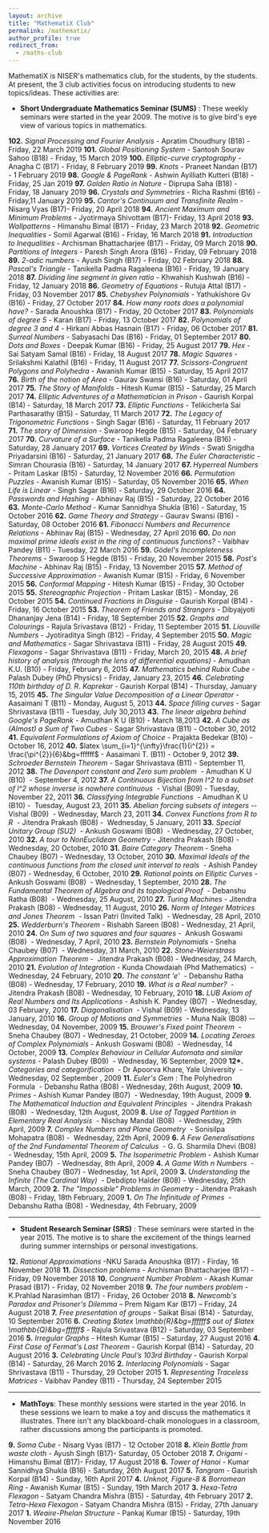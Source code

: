 ```yaml
---
layout: archive
title: "MathematiX Club"
permalink: /mathematix/
author_profile: true
redirect_from:
  - /maths-club
---
```

MathematiX is NISER's mathematics club, for the students, by the students. At present, the 3 club activities focus on introducing students to new topics/ideas. These activities are:
<ul>
	<li><strong>Short Undergraduate Mathematics Seminar (SUMS)</strong> : These weekly seminars were started in the year 2009.  The motive is to give bird's eye view of various topics in mathematics.</li>
</ul>
<strong>102.</strong> <em>Signal Processing and Fourier Analysis</em> - Apratim Choudhury (B18) - Friday, 22 March 2019
<strong>101.</strong> <em>Global Positioning System</em> - Santosh Sourav Sahoo (B18) - Friday, 15 March 2019
<strong>100.</strong> <em>Elliptic-curve cryptography</em> - Anagha C (B17) - Friday, 8 February 2019
<strong>99.</strong> <em>Knots</em> - Praneet Nandan (B17) - 1 February 2019
<strong>98.</strong> <em>Google & PageRank</em> - Ashwin Ayilliath Kutteri (B18) - Friday, 25 Jan 2019
<strong>97.</strong> <em>Golden Ratio in Nature</em> - Diprupa Saha (B18) - Friday, 18 January 2019
<strong>96.</strong> <em>Crystals and Symmetries</em> - Richa Rashmi (B16) - Friday,11 January 2019
<strong>95.</strong> <em>Cantor's Continuum and Transfinite Realm</em> - Nisarg Vyas (B17)- Friday, 20 April 2018
<strong>94.</strong> <em>Ancient Maximum and Minimum Problems</em> - Jyotirmaya Shivottam (B17)- Friday, 13 April 2018
<strong>93.</strong> <em> Wallpatterns</em> - Himanshu Bimal (B17) - Friday, 23 March 2018
<strong>92.</strong> <em>Geometric Inequalities</em> - Somil Agarwal (B16) - Friday, 16 March 2018
<strong>91.</strong> <em>Introduction to Inequalities</em> - Archisman Bhattacharjee (B17) - Friday, 09 March 2018
<strong>90.</strong> <em>Partitions of Integers</em> - Paresh Singh Arora (B16) - Friday, 09 February 2018
<strong>89.</strong> <em>2-adic numbers</em> - Ayush Singh (B17) - Friday, 02 February 2018
<strong>88.</strong> <em>Pascal's Triangle</em> - Tanikella Padma Ragaleena (B16) - Friday, 19 January 2018
<strong>87.</strong> <em>Dividing line segment in given ratio</em> - Khwahish Kushwah (B16) - Friday, 12 January 2018
<strong>86.</strong> <em>Geometry of Equations</em> - Rutuja Attal (B17) - Friday, 03 November 2017
<strong>85.</strong> <em>Chebyshev Polynomials</em> - Yathukishore Gv (B16) - Friday, 27 October 2017
<strong>84.</strong> <em>How many roots does a polynomial have?</em> - Sarada Anoushka (B17) - Friday, 20 October 2017
<strong>83.</strong> <em>Polynomials of degree 5</em> - Karan (B17) - Friday, 13 October 2017
<strong>82.</strong> <em>Polynomials of degree 3 and 4 </em> - Hirkani Abbas Hasnain (B17) - Friday, 06 October 2017
<strong>81.</strong> <em>Surreal Numbers</em> - Sabyasachi Das (B16) - Friday, 01 September 2017
<strong>80.</strong> <em>Dots and Boxes</em> - Deepak Kumar (B16) - Friday, 25 August 2017
<strong>79.</strong> <em>Hex</em> - Sai Satyam Samal (B16) - Friday, 18 August 2017
<strong>78.</strong> <em>Magic Squares</em> - Srilakshmi Kalathil (B16) - Friday, 11 August 2017
<strong>77.</strong> <em>Scissors-Congruent Polygons and Polyhedra</em> - Awanish Kumar (B15) - Saturday, 15 April 2017
<strong>76.</strong> <em>Birth of the notion of Area</em> - Gaurav Swansi (B16) - Saturday, 01 April 2017
<strong>75.</strong> <em>The Story of Manifolds</em> - Hitesh Kumar (B15) - Saturday, 25 March 2017
<strong>74.</strong> <em>Elliptic Adventures of a Mathematician in Prison</em> - Gaurish Korpal (B14) - Saturday, 18 March 2017
<strong>73.</strong> <em>Elliptic Functions</em> -  Telikicherla Sai Parthasarathy (B15) - Saturday, 11 March 2017
<strong>72.</strong> <em>The Legacy of Trigonometric Functions</em> - Singh Sagar (B16) - Saturday, 11 February 2017
<strong>71.</strong> <em>The story of Dimension</em> - Swaroop Hegde (B15) - Saturday, 04 February 2017
<strong>70.</strong> <em>Curvature of a Surface</em> - Tanikella Padma Ragaleena (B16) - Saturday, 28 January 2017
<strong>69.</strong> <em>Vortices Created by Winds</em> - Swati Snigdha Priyadarsini (B16) - Saturday, 21 January 2017
<strong>68.</strong> <em>The Euler Characteristic</em> - Simran Chourasia (B16) - Saturday, 14 January 2017
<strong>67. </strong><em>Hyperreal Numbers</em> - Pritam Laskar (B15) - Saturday, 12 November 2016
<strong>66.</strong> <em>Permutation Puzzles</em> - Awanish Kumar (B15) - Saturday, 05 November 2016
<strong>65.</strong> <em>When Life is Linear</em> - Singh Sagar (B16) - Saturday, 29 October 2016
<strong>64.</strong> <em>Passwords and Hashing</em> - Abhinav Raj (B15) - Saturday, 22 October 2016
<strong>63.</strong> <em>Monte-Carlo Method</em> - Kumar Sannidhya Shukla (B16) - Saturday, 15 October 2016
<strong>62.</strong> <em>Game Theory and Strategy</em> - Gaurav Swansi (B16) - Saturday, 08 October 2016
<strong>61.</strong> <em>Fibonacci Numbers and Recurrence Relations</em> - Abhinav Raj (B15) - Wednesday, 27 April 2016
<strong>60.</strong> <em>Do non maximal prime ideals exist in the ring of continuous functions?</em> - Vaibhav Pandey (B11) - Tuesday, 22 March 2016
<strong>59.</strong> <em>Gödel's Incompleteness Theorems</em> - Swaroop S Hegde (B15) - Friday, 20 November 2015
<strong>58.</strong> <em>Post's Machine</em> - Abhinav Raj (B15) - Friday, 13 November 2015
<strong>57.</strong> <em>Method of Successive Approximation</em> - Awanish Kumar (B15) - Friday, 6 November 2015
<strong>56.</strong> <em>Conformal Mapping</em> - Hitesh Kumar (B15) - Friday, 30 October 2015
<strong>55.</strong> <em>Stereographic Projection</em> - Pritam Laskar (B15) - Monday, 26 October 2015
<strong>54.</strong> <em>Continued Fractions in Disguise</em> - Gaurish Korpal (B14) - Friday, 16 October 2015
<strong>53.</strong> <em>Theorem of Friends and Strangers</em> - Dibyajyoti Dhananjay Jena (B14) - Friday, 18 September 2015
<strong>52.</strong> <em>Graphs and Colourings</em> - Rajula Srivastava (B12) - Friday, 11 September 2015
<strong>51.</strong> <em>Liouville Numbers</em> - Jyotiraditya Singh (B12) - Friday, 4 September 2015
<strong>50.</strong> <em>Magic and Mathematics</em> - Sagar Shrivastava (B11) - Friday, 28 August 2015
<strong>49.</strong> <em>Flexagons</em> - Sagar Shrivastava (B11) - Friday, March 20, 2015
<strong>48.</strong> <em>A brief history of analysis (through the lens of differential equations)</em> - Amudhan K.U. (B10) - Friday, February 6, 2015
<strong>47.</strong> <em>Mathematics behind Rubix Cube</em> - Palash Dubey (PhD Physics) - Friday, January 23, 2015
<strong>46.</strong> <em>Celebrating 110th birthday of D. R. Kaprekar</em> - Gaurish Korpal (B14) - Thursday, January 15, 2015
<strong>45.</strong> <em>The Singular Value Decomposition of a Linear Operator</em> - Aasaimani T (B11) - Monday, August 5, 2013
<strong>44.</strong> <em>Space filling curves</em> - Sagar Shrivastava (B11) - Tuesday, July 30,2013
<strong>43.</strong> <em>The linear algebra behind Google's PageRank</em> - Amudhan K U (B10) - March 18,2013
<strong>42.</strong> <em>A Cube as (Almost) a Sum of Two Cubes</em> - Sagar Shrivastava (B11) - October 30, 2012
<strong>41.</strong> <em>Equivalent Formulations of Axiom of Choice</em> - Prajakta Bedekar (B10) - October 16, 2012
<strong>40.</strong> $latex \sum_{i=1}^{\infty}\frac{1}{i^{2}} = \frac{\pi^{2}}{6}&bg=ffffff$ - Aasaimani T. (B11) - October 9, 2012
<strong>39.</strong> <em>Schroeder Bernstein Theorem ­-</em> Sagar Shrivastava (B11) ­- September 11, 2012
<strong>38.</strong> <em>The Davenport constant and Zero sum problem</em> ­ - Amudhan K U (B10) ­ - September 4, 2012
<strong>37.</strong><em> A Continuous Bijection from l^2 to a subset of l^2 whose inverse is nowhere continuous</em> ­ - Vishal (B09) - Tuesday, November 22, 2011
<strong>36.</strong> <em>Classifying Integrable Functions</em> ­ - Amudhan K U (B10) - ­ Tuesday, August 23, 2011
<strong>35.</strong> <em>Abelian forcing subsets of integers</em> -­ Vishal (B09) ­ - Wednesday, March 23, 2011
<strong>34.</strong> <em>Convex Functions from R to R</em> ­ - Jitendra Prakash (B08) - ­ Wednesday, 5 January, 2011
<strong>33.</strong> <em>Special Unitary Group (SU­2) ­</em> - Ankush Goswami (B08) ­ - Wednesday, 27 October, 2010
<strong>32.</strong> <em>A tour to Non­Euclidean Geometry </em>-­ Jitendra Prakash (B08) ­- Wednesday, 20 October, 2010
<strong>31.</strong> <em>Baire Category Theorem</em> ­- Sneha Chaubey (B07) -­ Wednesday, 13 October, 2010
<strong>30.</strong> <em>Maximal Ideals of the continuous functions from the closed unit interval to reals</em> ­ - Ashish Pandey (B07) - Wednesday, 6 October, 2010
<strong>29.</strong> <em>Rational points on Elliptic Curves</em> ­- Ankush Goswami (B08) ­ - Wednesday, 1 September, 2010
<strong>28.</strong> <em>The Fundamental Theorem of Algebra and its topological Proof</em> ­ - Debanshu Ratha (B08) ­  - Wednesday, 25 August, 2010
<strong>27.</strong> <em>Turing Machines</em> ­- Jitendra Prakash (B08) -­ Wednesday, 11 August, 2010
<strong>26.</strong> <em>Norm of Integer Matrices and Jones Theorem</em> ­ - Issan Patri (Invited Talk) ­ - Wednesday, 28 April, 2010
<strong>25.</strong> <em>Wedderburn's Theorem</em> ­- Rishabh Sareen (B08) -­ Wednesday, 21 April, 2010
<strong>24.</strong> <em>On Sum of two squares and four squares</em> - ­ Ankush Goswami (B08) ­ - Wednesday, 7 April, 2010
<strong>23.</strong> <em>Bernstein Polynomials</em> -­ Sneha Chaubey (B07) ­ - Wednesday, 31 March, 2010
<strong>22.</strong> <em>Stone­-Weierstrass Approximation Theorem</em> - ­ Jitendra Prakash (B08) -­ Wednesday, 24 March, 2010
<strong>21.</strong> <em>Evolution of Integration</em> ­- Kunda Chowdaiah (Phd Mathematics) ­ - Wednesday, 24 February, 2010
<strong>20.</strong> <em>The constant 'e'</em> ­ - Debanshu Ratha (B08) -­ Wednesday, 17 February, 2010
<strong>19.</strong> <em>What is a Real number?</em> ­ - Jitendra Prakash (B08) ­- Wednesday, 10 February, 2010
<strong>18.</strong> <em>LUB Axiom of Real Numbers and Its Applications</em> ­- Ashish K. Pandey (B07) ­ - Wednesday, 03 February, 2010
<strong>17.</strong> <em>Diagonalisation</em> ­ - Vishal (B09) -­ Wednesday, 13 January, 2010
<strong>16.</strong> <em>Group of Motions and Symmetries</em> ­ - Muna Naik (B08) -­ Wednesday, 04 November, 2009
<strong>15.</strong> <em>Brouwer's Fixed point Theorem</em> ­ - Sneha Chaubey (B07) ­- Wednesday, 21 October, 2009
<strong>14.</strong> <em>Locating Zeroes of Complex Polynomials</em> -­ Ankush Goswami (B08) ­ - Wednesday, 14 October, 2009
<strong>13.</strong> <em>Complex Behaviour in Cellular Automata and similar systems</em> ­- Palash Dubey (B09) ­ - Wednesday, 16 September, 2009
<strong>12*.</strong> <em>Categories and categorification</em> ­ - Dr Apoorva Khare, Yale University ­ - Wednesday, 02 September , 2009
<strong>11.</strong> <em>Euler's Gem</em> : The Polyhedron Formula ­ - Debanshu Ratha (B08) -­ Wednesday, 26th August, 2009
<strong>10.</strong> <em>Primes</em> - Ashish Kumar Pandey (B07) ­ - Wednesday, 19th August, 2009
<strong>9.</strong> <em>The Mathematical Induction and Equivalent Principles</em> ­ - Jitendra Prakash (B08) ­ - Wednesday, 12th August, 2009
<strong>8.</strong> <em>Use of Tagged Partition in Elementary Real Analysis</em> ­ - Nischay Mandal (B08) ­ - Wednesday, 29th April, 2009
<strong>7.</strong> <em>Complex Numbers and Plane Geometry</em> ­ - Sonisilpa Mohapatra (B08) - ­ Wednesday, 22th April, 2009
<strong>6.</strong> <em>A Few Generalisations of the 2nd Fundamental Theorem of Calculus</em> ­ - G. G. Sharmila Dhevi (B08) ­- Wednesday, 15th April, 2009
<strong>5.</strong><em> The Isoperimetric Problem</em> -­ Ashish Kumar Pandey (B07) ­ - Wednesday, 8th April, 2009
<strong>4.</strong> <em>A Game With n Numbers</em> ­ - Sneha Chaubey (B07) ­- Wednesday, 1st April, 2009
<strong>3.</strong> <em>Understanding the Infinite (The Cardinal Way) ­</em> - Debdipto Halder (B08) -­ Wednesday, 25th March, 2009
<strong>2.</strong> <em>The "Impossible" Problems in Geometry</em> -­ Jitendra Prakash (B08) -­ Friday, 18th February, 2009
<strong>1.</strong> <em>On The Infinitude of Primes</em> ­ - Debanshu Ratha (B08) - Wednesday, 4th February, 2009

<hr />

<ul>
	<li><strong>Student Research Seminar (SRS)</strong> : These seminars were started in the year 2015.  The motive is to share the excitement of the things learned during summer internships or personal investigations.</li>
</ul>
<strong>12.</strong> <em>Rational Approximations</em> -NKU Sarada Anoushka (B17) - Firday, 16 November 2018 
<strong>11.</strong> <em>Dissection problems</em> - Archisman Bhattacharjee (B17) - Friday, 09 November 2018
<strong>10.</strong> <em>Congruent Number Problem</em> - Akash Kumar Prasad (B17) - Friday, 02 November 2018
<strong>9.</strong> <em>The four numbers problem</em> - K.Prahlad Narasimhan (B17) - Friday, 26 October 2018
<strong>8.</strong> <em>Newcomb's Paradox and Prisoner's Dilemma</em> – Prem Nigam Kar (B17) – Friday, 24 August 2018
<strong>7.</strong> <em>Free presentation of groups</em> - Saikat Bisai (B14) - Saturday, 10 September 2016
<strong>6.</strong> <em>Creating $latex \mathbb{R}&bg=ffffff$ out of $latex \mathbb{Q}&bg=ffffff$</em> - Rajula Srivastava (B12) - Saturday, 03 September 2016
<strong>5.</strong> <em>Irregular Graphs</em> - Hitesh Kumar (B15) - Saturday, 27 August 2016
<strong>4.</strong> <em>First Case of Fermat's Last Theorem</em> - Gaurish Korpal (B14) - Saturday, 20 August 2016
<strong>3.</strong> <em>Celebrating Uncle Paul’s 103rd Birthday</em> - Gaurish Korpal (B14) - Saturday, 26 March 2016
<strong>2.</strong> <em>Interlacing Polynomials</em> - Sagar Shrivastava (B11) - Thursday­, 29 October 2015
<strong>1.</strong> <em>Representing Traceless Matrices</em> - Vaibhav Pandey (B11) - Thursday, 24 September 2015

<hr />

<ul>
	<li><strong>MathToys</strong>: These monthly sessions were started in the year 2016. In these sessions we learn to make a toy and discuss the mathematics it illustrates. There isn't any blackboard-chalk monologues in a classroom, rather discussions among the participants is promoted.</li>
</ul>
<strong>9.</strong> <em>Soma Cube</em> - Nisarg Vyas (B17) - 12 October 2018
<strong>8.</strong> <em>Klein Bottle from waste cloth</em> - Ayush Singh (B17)- Saturday, 05 October 2018
<strong>7.</strong> <em>Origami</em> - Himanshu Bimal (B17)- Friday, 17 August 2018
<strong>6.</strong> <em>Tower of Hanoi</em> - Kumar Sannidhya Shukla (B16) - Saturday, 26th August 2017
<strong>5.</strong> <em>Tangram</em> - Gaurish Korpal (B14) - Sunday, 16th April 2017
<strong>4.</strong> <em>Unknot, Figure-8 & Borromean Ring</em> - Awanish Kumar (B15) - Sunday, 19th March 2017
<strong>3.</strong> <em>Hexa-Tetra Flexagon</em> - Satyam Chandra Mishra (B15) - Saturday, 4th February 2017
<strong>2.</strong> <em>Tetra-Hexa Flexagon</em> - Satyam Chandra Mishra (B15) - Friday, 27th January 2017
<strong>1.</strong> <em>Weaire-Phelan Structure</em> - Pankaj Kumar (B15) - Saturday, 19th November 2016
